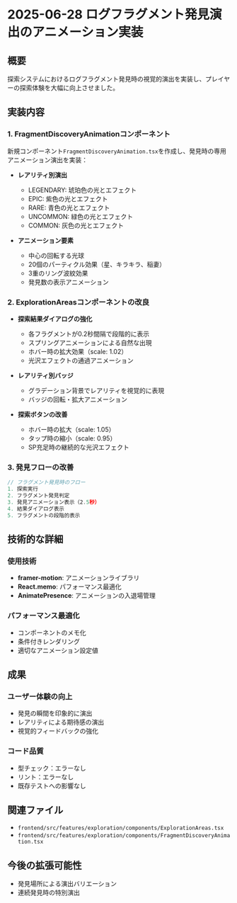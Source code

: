 # 2025-06-28 ログフラグメント発見演出のアニメーション実装

## 概要
探索システムにおけるログフラグメント発見時の視覚的演出を実装し、プレイヤーの探索体験を大幅に向上させました。

## 実装内容

### 1. FragmentDiscoveryAnimationコンポーネント
新規コンポーネント`FragmentDiscoveryAnimation.tsx`を作成し、発見時の専用アニメーション演出を実装：

- **レアリティ別演出**
  - LEGENDARY: 琥珀色の光とエフェクト
  - EPIC: 紫色の光とエフェクト
  - RARE: 青色の光とエフェクト
  - UNCOMMON: 緑色の光とエフェクト
  - COMMON: 灰色の光とエフェクト

- **アニメーション要素**
  - 中心の回転する光球
  - 20個のパーティクル効果（星、キラキラ、稲妻）
  - 3重のリング波紋効果
  - 発見数の表示アニメーション

### 2. ExplorationAreasコンポーネントの改良

- **探索結果ダイアログの強化**
  - 各フラグメントが0.2秒間隔で段階的に表示
  - スプリングアニメーションによる自然な出現
  - ホバー時の拡大効果（scale: 1.02）
  - 光沢エフェクトの通過アニメーション

- **レアリティ別バッジ**
  - グラデーション背景でレアリティを視覚的に表現
  - バッジの回転・拡大アニメーション

- **探索ボタンの改善**
  - ホバー時の拡大（scale: 1.05）
  - タップ時の縮小（scale: 0.95）
  - SP充足時の継続的な光沢エフェクト

### 3. 発見フローの改善

```typescript
// フラグメント発見時のフロー
1. 探索実行
2. フラグメント発見判定
3. 発見アニメーション表示（2.5秒）
4. 結果ダイアログ表示
5. フラグメントの段階的表示
```

## 技術的な詳細

### 使用技術
- **framer-motion**: アニメーションライブラリ
- **React.memo**: パフォーマンス最適化
- **AnimatePresence**: アニメーションの入退場管理

### パフォーマンス最適化
- コンポーネントのメモ化
- 条件付きレンダリング
- 適切なアニメーション設定値

## 成果

### ユーザー体験の向上
- 発見の瞬間を印象的に演出
- レアリティによる期待感の演出
- 視覚的フィードバックの強化

### コード品質
- 型チェック：エラーなし
- リント：エラーなし
- 既存テストへの影響なし

## 関連ファイル
- `frontend/src/features/exploration/components/ExplorationAreas.tsx`
- `frontend/src/features/exploration/components/FragmentDiscoveryAnimation.tsx`

## 今後の拡張可能性
- 発見場所による演出バリエーション
- 連続発見時の特別演出